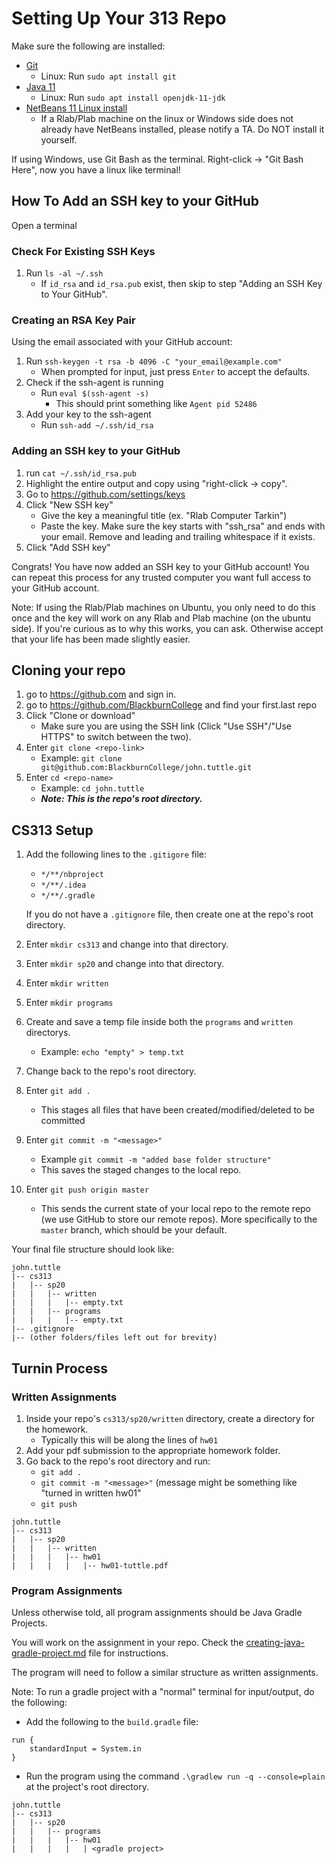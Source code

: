 # Setting Up Your 313 Repo

Make sure the following are installed:
- [Git](https://git-scm.com/downloads)
  - Linux: Run `sudo apt install git`
- [Java 11](https://adoptopenjdk.net/?variant=openjdk11&jvmVariant=hotspot)
  - Linux: Run `sudo apt install openjdk-11-jdk`
- [NetBeans 11 Linux install](https://flathub.org/apps/details/org.apache.netbeans)
  - If a Rlab/Plab machine on the linux or Windows side does not already have NetBeans installed, please notify
  a TA. Do NOT install it yourself.

If using Windows, use Git Bash as the terminal. Right-click -> "Git Bash Here", now you have a
linux like terminal!

## How To Add an SSH key to your GitHub

Open a terminal

### Check For Existing SSH Keys

1. Run `ls -al ~/.ssh`
   - If `id_rsa` and `id_rsa.pub` exist, then skip to step "Adding an SSH Key to Your GitHub".

### Creating an RSA Key Pair

Using the email associated with your GitHub account:

1. Run `ssh-keygen -t rsa -b 4096 -C "your_email@example.com"`
   - When prompted for input, just press `Enter` to accept the defaults.
1. Check if the ssh-agent is running
   - Run `eval $(ssh-agent -s)`
     - This should print something like `Agent pid 52486`
1. Add your key to the ssh-agent
   - Run `ssh-add ~/.ssh/id_rsa`

### Adding an SSH key to your GitHub

1. run `cat ~/.ssh/id_rsa.pub`
1. Highlight the entire output and copy using "right-click -> copy".
1. Go to https://github.com/settings/keys
1. Click "New SSH key"
   - Give the key a meaningful title (ex. "Rlab Computer Tarkin")
   - Paste the key. Make sure the key starts with "ssh_rsa" and ends with your email.
   Remove and leading and trailing whitespace if it exists.
1. Click "Add SSH key"

Congrats! You have now added an SSH key to your GitHub account! You can repeat this process for any
trusted computer you want full access to your GitHub account.

Note: If using the Rlab/Plab machines on Ubuntu, you only need to do this once and the key will work
on any Rlab and Plab machine \(on the ubuntu side\). If you're curious as to why this works, you can ask. Otherwise accept
that your life has been made slightly easier.

## Cloning your repo

1. go to https://github.com and sign in.
1. go to https://github.com/BlackburnCollege and find your first.last repo
1. Click "Clone or download"
   - Make sure you are using the SSH link (Click "Use SSH"/"Use HTTPS" to switch between the two).
1. Enter `git clone <repo-link>`
   - Example: `git clone git@github.com:BlackburnCollege/john.tuttle.git`
1. Enter `cd <repo-name>`
   - Example: `cd john.tuttle`
   - ***Note: This is the repo's root directory.***

## CS313 Setup

1. Add the following lines to the `.gitigore` file:
   - `*/**/nbproject`
   - `*/**/.idea`
   - `*/**/.gradle`
   
   If you do not have a `.gitignore` file, then create one at the repo's root directory.
1. Enter `mkdir cs313` and change into that directory.
1. Enter `mkdir sp20` and change into that directory.
1. Enter `mkdir written`
1. Enter `mkdir programs`
1. Create and save a temp file inside both the `programs` and `written` directorys.
   - Example: `echo "empty" > temp.txt`
1. Change back to the repo's root directory.
1. Enter `git add .`
   - This stages all files that have been created/modified/deleted to be committed
1. Enter `git commit -m "<message>"`
   - Example `git commit -m "added base folder structure"`
   - This saves the staged changes to the local repo.
1. Enter `git push origin master`
   - This sends the current state of your local repo to the remote repo (we use GitHub to store 
   our remote repos). More specifically to the `master` branch, which should be your default.

Your final file structure should look like:

```
john.tuttle
|-- cs313
|   |-- sp20
|   |   |-- written
|   |   |   |-- empty.txt
|   |   |-- programs
|   |   |   |-- empty.txt
|-- .gitignore
|-- (other folders/files left out for brevity)
```

## Turnin Process

### Written Assignments

1. Inside your repo's `cs313/sp20/written` directory, create a directory for the homework.
   - Typically this will be along the lines of `hw01`
2. Add your pdf submission to the appropriate homework folder.
3. Go back to the repo's root directory and run:
   - `git add .`
   - `git commit -m "<message>"` (message might be something like "turned in written hw01"
   - `git push`

```
john.tuttle
|-- cs313
|   |-- sp20
|   |   |-- written
|   |   |   |-- hw01
|   |   |   |   |-- hw01-tuttle.pdf
```

### Program Assignments

Unless otherwise told, all program assignments should be Java Gradle Projects.

You will work on the assignment in your repo. Check the [creating-java-gradle-project.md](https://github.com/cordell-stocker/CS313.SP20.Student.Resources/blob/master/creating-java-gradle-project.md) file
for instructions.

The program will need to follow a similar structure as written assignments.

Note: To run a gradle project with a "normal" terminal for input/output, do the following:
- Add the following to the `build.gradle` file:
```
run {
    standardInput = System.in
}
```
- Run the program using the command `.\gradlew run -q --console=plain` at the project's root directory.

```
john.tuttle
|-- cs313
|   |-- sp20
|   |   |-- programs
|   |   |   |-- hw01
|   |   |   |   | <gradle project>
```
